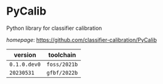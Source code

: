 # PyCalib

Python library for classifier calibration

*homepage*: <https://github.com/classifier-calibration/PyCalib>

version | toolchain
--------|----------
``0.1.0.dev0`` | ``foss/2021b``
``20230531`` | ``gfbf/2022b``
